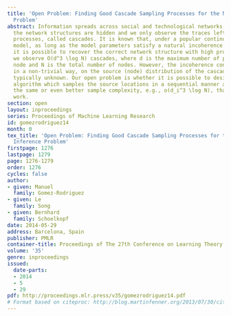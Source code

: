 ```yaml
---
title: 'Open Problem: Finding Good Cascade Sampling Processes for the Network Inference
  Problem'
abstract: Information spreads across social and technological networks, but often
  the network structures are hidden and we only observe the traces left by the diffusion
  processes, called cascades. It is known that, under a popular continuous-time diffusion
  model, as long as the model parameters satisfy a natural incoherence condition,
  it is possible to recover the correct network structure with high probability if
  we observe O(d^3 \log N) cascades, where d is the maximum number of parents of a
  node and N is the total number of nodes. However, the incoherence condition depends,
  in a non-trivial way, on the source (node) distribution of the cascades, which is
  typically unknown. Our open problem is whether it is possible to design an active
  algorithm which samples the source locations in a sequential manner and achieves
  the same or even better sample complexity, e.g., o(d_i^3 \log N), than previous
  work.
section: open
layout: inproceedings
series: Proceedings of Machine Learning Research
id: gomezrodriguez14
month: 0
tex_title: 'Open Problem: Finding Good Cascade Sampling Processes for the Network
  Inference Problem'
firstpage: 1276
lastpage: 1279
page: 1276-1279
order: 1276
cycles: false
author:
- given: Manuel
  family: Gomez-Rodriguez
- given: Le
  family: Song
- given: Bernhard
  family: Schoelkopf
date: 2014-05-29
address: Barcelona, Spain
publisher: PMLR
container-title: Proceedings of The 27th Conference on Learning Theory
volume: '35'
genre: inproceedings
issued:
  date-parts:
  - 2014
  - 5
  - 29
pdf: http://proceedings.mlr.press/v35/gomezrodriguez14.pdf
# Format based on citeproc: http://blog.martinfenner.org/2013/07/30/citeproc-yaml-for-bibliographies/
---
```

